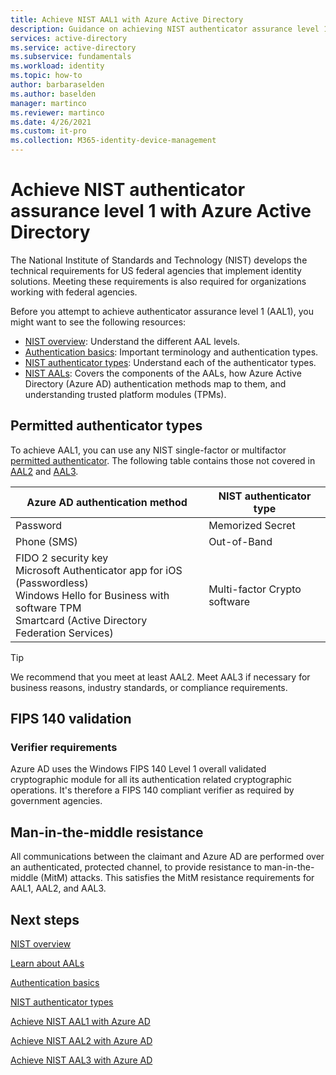 ```yaml
---
title: Achieve NIST AAL1 with Azure Active Directory
description: Guidance on achieving NIST authenticator assurance level 1 (AAL1) with Azure Active Directory.
services: active-directory 
ms.service: active-directory
ms.subservice: fundamentals
ms.workload: identity
ms.topic: how-to
author: barbaraselden
ms.author: baselden
manager: martinco
ms.reviewer: martinco
ms.date: 4/26/2021
ms.custom: it-pro
ms.collection: M365-identity-device-management
---
```


# Achieve NIST authenticator assurance level 1 with Azure Active Directory

The National Institute of Standards and Technology (NIST) develops the technical requirements for US federal agencies that implement identity solutions. Meeting these requirements is also required for organizations working with federal agencies. 

Before you attempt to achieve authenticator assurance level 1 (AAL1), you might want to see the following resources:
* [NIST overview](nist-overview.md): Understand the different AAL levels.
* [Authentication basics](nist-authentication-basics.md): Important terminology and authentication types.
* [NIST authenticator types](nist-authenticator-types.md): Understand each of the authenticator types.
* [NIST AALs](nist-about-authenticator-assurance-levels.md): Covers the components of the AALs, how Azure Active Directory (Azure AD) authentication methods map to them, and understanding trusted platform modules (TPMs). 

## Permitted authenticator types

 To achieve AAL1, you can use any NIST single-factor or multifactor [permitted authenticator](nist-authenticator-types.md). The following table contains those not covered in [AAL2](nist-authenticator-assurance-level-2.md) and [AAL3](nist-authenticator-assurance-level-2.md).

| Azure AD authentication method| NIST authenticator type |
| - | - |
| Password |Memorized Secret |
| Phone (SMS)|  Out-of-Band |
|  FIDO 2 security key <br>Microsoft Authenticator app for iOS (Passwordless)<br>Windows Hello for Business with software TPM <br>Smartcard (Active Directory Federation Services) |  Multi-factor Crypto software |

> [!TIP]
> We recommend that you meet at least AAL2. Meet AAL3 if necessary for business reasons, industry standards, or compliance requirements.

## FIPS 140 validation

### Verifier requirements

Azure AD uses the Windows FIPS 140 Level 1 overall validated cryptographic ‎module for all its authentication related cryptographic operations. It's therefore a FIPS 140 compliant verifier as required by government agencies.

## Man-in-the-middle resistance 

All communications between the claimant and Azure AD are performed over an authenticated, protected channel, to provide resistance to man-in-the-middle (MitM) attacks. This satisfies the MitM resistance requirements for AAL1, AAL2, and AAL3.

## Next steps 

[NIST overview](nist-overview.md)

[Learn about AALs](nist-about-authenticator-assurance-levels.md)

[Authentication basics](nist-authentication-basics.md)

[NIST authenticator types](nist-authenticator-types.md)

[Achieve NIST AAL1 with Azure AD](nist-authenticator-assurance-level-1.md)

[Achieve NIST AAL2 with Azure AD](nist-authenticator-assurance-level-2.md)

[Achieve NIST AAL3 with Azure AD](nist-authenticator-assurance-level-3.md) 